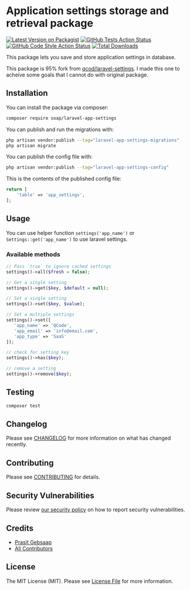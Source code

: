 # Application settings storage and retrieval package

[![Latest Version on Packagist](https://img.shields.io/packagist/v/soap/laravel-app-settings.svg?style=flat-square)](https://packagist.org/packages/soap/laravel-app-settings)
[![GitHub Tests Action Status](https://img.shields.io/github/actions/workflow/status/soap/laravel-app-settings/run-tests.yml?branch=main&label=tests&style=flat-square)](https://github.com/soap/laravel-app-settings/actions?query=workflow%3Arun-tests+branch%3Amain)
[![GitHub Code Style Action Status](https://img.shields.io/github/actions/workflow/status/soap/laravel-app-settings/fix-php-code-style-issues.yml?branch=main&label=code%20style&style=flat-square)](https://github.com/soap/laravel-app-settings/actions?query=workflow%3A"Fix+PHP+code+style+issues"+branch%3Amain)
[![Total Downloads](https://img.shields.io/packagist/dt/soap/laravel-app-settings.svg?style=flat-square)](https://packagist.org/packages/soap/laravel-app-settings)

This package lets you save and store application settings in database. 

This package is 95% fork from [qcod/laravel-settings](https://github.com/qcod/laravel-settings). I made this one to acheive some goals that I cannot do with original package.

## Installation

You can install the package via composer:

```bash
composer require soap/laravel-app-settings
```

You can publish and run the migrations with:

```bash
php artisan vendor:publish --tag="laravel-app-settings-migrations"
php artisan migrate
```

You can publish the config file with:

```bash
php artisan vendor:publish --tag="laravel-app-settings-config"
```

This is the contents of the published config file:

```php
return [
    'table' => 'app_settings',
];
```

## Usage
You can use helper function `settings('app_name')` or `Settings::get('app_name')` to use laravel settings.
### Available methods
```php
// Pass `true` to ignore cached settings
settings()->all($fresh = false);

// Get a single setting
settings()->get($key, $default = null);

// Set a single setting
settings()->set($key, $value);

// Set a multiple settings
settings()->set([
   'app_name' => 'QCode',
   'app_email' => 'info@email.com',
   'app_type' => 'SaaS'
]);

// check for setting key
settings()->has($key);

// remove a setting
settings()->remove($key);
```

## Testing

```bash
composer test
```

## Changelog

Please see [CHANGELOG](CHANGELOG.md) for more information on what has changed recently.

## Contributing

Please see [CONTRIBUTING](CONTRIBUTING.md) for details.

## Security Vulnerabilities

Please review [our security policy](../../security/policy) on how to report security vulnerabilities.

## Credits

- [Prasit Gebsaap](https://github.com/soap)
- [All Contributors](../../contributors)

## License

The MIT License (MIT). Please see [License File](LICENSE.md) for more information.
